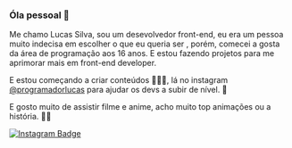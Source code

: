 ### Óla pessoal 👋

Me chamo Lucas Silva, sou um desevolvedor front-end, eu era um pessoa muito indecisa em escolher o que eu queria ser ,
porém, comecei a gosta da área de programação aos 16 anos. E estou fazendo projetos para me aprimorar mais em front-end developer.

E estou começando a criar conteúdos 👨🏻‍💻, lá no instagram [@programadorlucas](https://www.instagram.com/programadorlucas/) para ajudar 
os devs a subir de nível. 🚀

E gosto muito de assistir filme e anime, acho muito top animações ou a história. 🍿🎥

[![Instagram Badge](https://img.shields.io/badge/-@programadorlucas-8B008B?style=flat-square&labelColor=8B008B&logo=instagram&logoColor=white&link=https://twitter.com/sakshamtaneja00)](https://www.instagram.com/programadorlucas/)
